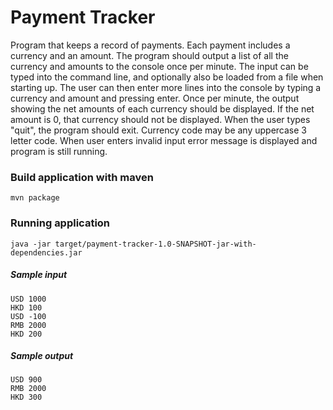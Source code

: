 # Payment Tracker

Program that keeps a record of payments. Each payment includes a currency and an amount. 
The program should output a list of all the currency and amounts to the console once per minute. The input can be typed into the command line, and optionally also be loaded from a file when starting up.
The user can then enter more lines into the console by typing a currency and amount and pressing enter. Once per minute, the output showing the net amounts of each currency should be displayed. If the net amount is 0, that currency should not be displayed. 
When the user types "quit", the program should exit.
Currency code may be any uppercase 3 letter code.
When user enters invalid input error message is displayed and program is still running.

### Build application with maven
```
mvn package
```
### Running application
```
java -jar target/payment-tracker-1.0-SNAPSHOT-jar-with-dependencies.jar
```

##### Sample input
```
USD 1000
HKD 100
USD -100
RMB 2000
HKD 200
```
##### Sample output
```
USD 900
RMB 2000
HKD 300
```
